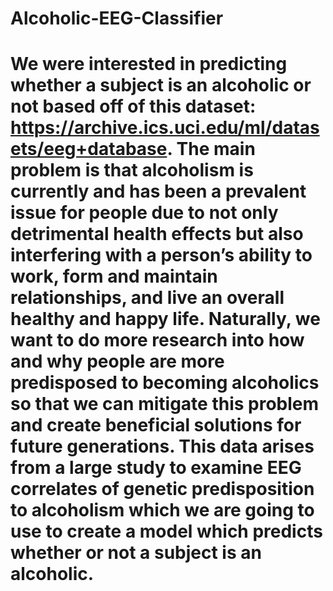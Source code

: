 # Alcoholic-EEG-Classifier

# We were interested in predicting whether a subject is an alcoholic or not based off of this dataset: https://archive.ics.uci.edu/ml/datasets/eeg+database. The main problem is that alcoholism is currently and has been a prevalent issue for people due to not only detrimental health effects but also interfering with a person’s ability to work, form and maintain relationships, and live an overall healthy and happy life. Naturally, we want to do more research into how and why people are more predisposed to becoming alcoholics so that we can mitigate this problem and create beneficial solutions for future generations. This data arises from a large study to examine EEG correlates of genetic predisposition to alcoholism which we are going to use to create a model which predicts whether or not a subject is an alcoholic. 
